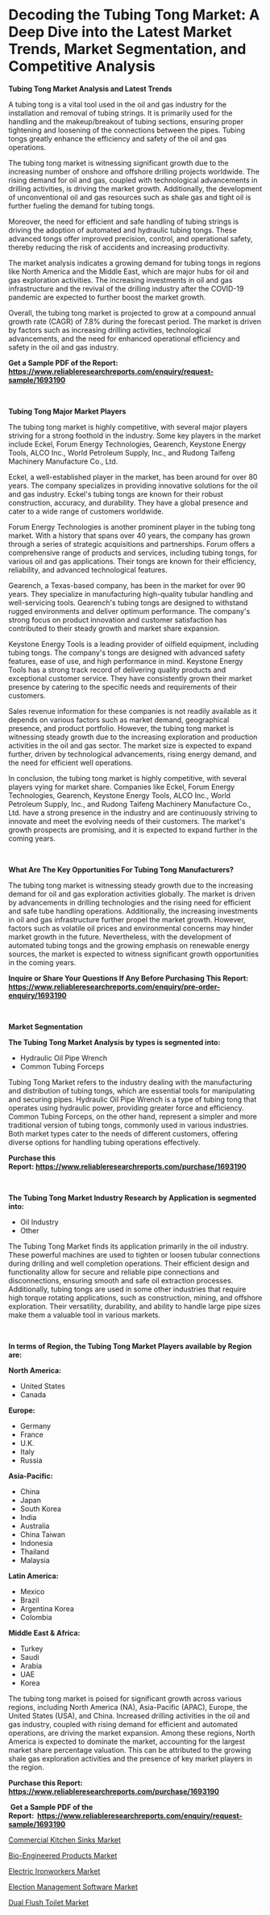 <p><h1>Decoding the Tubing Tong Market: A Deep Dive into the Latest Market Trends, Market Segmentation, and Competitive Analysis</h1></p><p><strong>Tubing Tong Market Analysis and Latest Trends</strong></p>
<p><p>A tubing tong is a vital tool used in the oil and gas industry for the installation and removal of tubing strings. It is primarily used for the handling and the makeup/breakout of tubing sections, ensuring proper tightening and loosening of the connections between the pipes. Tubing tongs greatly enhance the efficiency and safety of the oil and gas operations.</p><p>The tubing tong market is witnessing significant growth due to the increasing number of onshore and offshore drilling projects worldwide. The rising demand for oil and gas, coupled with technological advancements in drilling activities, is driving the market growth. Additionally, the development of unconventional oil and gas resources such as shale gas and tight oil is further fueling the demand for tubing tongs.</p><p>Moreover, the need for efficient and safe handling of tubing strings is driving the adoption of automated and hydraulic tubing tongs. These advanced tongs offer improved precision, control, and operational safety, thereby reducing the risk of accidents and increasing productivity.</p><p>The market analysis indicates a growing demand for tubing tongs in regions like North America and the Middle East, which are major hubs for oil and gas exploration activities. The increasing investments in oil and gas infrastructure and the revival of the drilling industry after the COVID-19 pandemic are expected to further boost the market growth.</p><p>Overall, the tubing tong market is projected to grow at a compound annual growth rate (CAGR) of 7.8% during the forecast period. The market is driven by factors such as increasing drilling activities, technological advancements, and the need for enhanced operational efficiency and safety in the oil and gas industry.</p></p>
<p><strong>Get a Sample PDF of the Report:&nbsp; <a href="https://www.reliableresearchreports.com/enquiry/request-sample/1693190">https://www.reliableresearchreports.com/enquiry/request-sample/1693190</a></strong></p>
<p>&nbsp;</p>
<p><strong>Tubing Tong Major Market Players</strong></p>
<p><p>The tubing tong market is highly competitive, with several major players striving for a strong foothold in the industry. Some key players in the market include Eckel, Forum Energy Technologies, Gearench, Keystone Energy Tools, ALCO Inc., World Petroleum Supply, Inc., and Rudong Taifeng Machinery Manufacture Co., Ltd.</p><p>Eckel, a well-established player in the market, has been around for over 80 years. The company specializes in providing innovative solutions for the oil and gas industry. Eckel's tubing tongs are known for their robust construction, accuracy, and durability. They have a global presence and cater to a wide range of customers worldwide.</p><p>Forum Energy Technologies is another prominent player in the tubing tong market. With a history that spans over 40 years, the company has grown through a series of strategic acquisitions and partnerships. Forum offers a comprehensive range of products and services, including tubing tongs, for various oil and gas applications. Their tongs are known for their efficiency, reliability, and advanced technological features.</p><p>Gearench, a Texas-based company, has been in the market for over 90 years. They specialize in manufacturing high-quality tubular handling and well-servicing tools. Gearench's tubing tongs are designed to withstand rugged environments and deliver optimum performance. The company's strong focus on product innovation and customer satisfaction has contributed to their steady growth and market share expansion.</p><p>Keystone Energy Tools is a leading provider of oilfield equipment, including tubing tongs. The company's tongs are designed with advanced safety features, ease of use, and high performance in mind. Keystone Energy Tools has a strong track record of delivering quality products and exceptional customer service. They have consistently grown their market presence by catering to the specific needs and requirements of their customers.</p><p>Sales revenue information for these companies is not readily available as it depends on various factors such as market demand, geographical presence, and product portfolio. However, the tubing tong market is witnessing steady growth due to the increasing exploration and production activities in the oil and gas sector. The market size is expected to expand further, driven by technological advancements, rising energy demand, and the need for efficient well operations.</p><p>In conclusion, the tubing tong market is highly competitive, with several players vying for market share. Companies like Eckel, Forum Energy Technologies, Gearench, Keystone Energy Tools, ALCO Inc., World Petroleum Supply, Inc., and Rudong Taifeng Machinery Manufacture Co., Ltd. have a strong presence in the industry and are continuously striving to innovate and meet the evolving needs of their customers. The market's growth prospects are promising, and it is expected to expand further in the coming years.</p></p>
<p>&nbsp;</p>
<p><strong>What Are The Key Opportunities For Tubing Tong Manufacturers?</strong></p>
<p><p>The tubing tong market is witnessing steady growth due to the increasing demand for oil and gas exploration activities globally. The market is driven by advancements in drilling technologies and the rising need for efficient and safe tube handling operations. Additionally, the increasing investments in oil and gas infrastructure further propel the market growth. However, factors such as volatile oil prices and environmental concerns may hinder market growth in the future. Nevertheless, with the development of automated tubing tongs and the growing emphasis on renewable energy sources, the market is expected to witness significant growth opportunities in the coming years.</p></p>
<p><strong>Inquire or Share Your Questions If Any Before Purchasing This Report: <a href="https://www.reliableresearchreports.com/enquiry/pre-order-enquiry/1693190">https://www.reliableresearchreports.com/enquiry/pre-order-enquiry/1693190</a></strong></p>
<p>&nbsp;</p>
<p><strong>Market Segmentation</strong></p>
<p><strong>The Tubing Tong Market Analysis by types is segmented into:</strong></p>
<p><ul><li>Hydraulic Oil Pipe Wrench</li><li>Common Tubing Forceps</li></ul></p>
<p><p>Tubing Tong Market refers to the industry dealing with the manufacturing and distribution of tubing tongs, which are essential tools for manipulating and securing pipes. Hydraulic Oil Pipe Wrench is a type of tubing tong that operates using hydraulic power, providing greater force and efficiency. Common Tubing Forceps, on the other hand, represent a simpler and more traditional version of tubing tongs, commonly used in various industries. Both market types cater to the needs of different customers, offering diverse options for handling tubing operations effectively.</p></p>
<p><strong>Purchase this Report:&nbsp;<a href="https://www.reliableresearchreports.com/purchase/1693190">https://www.reliableresearchreports.com/purchase/1693190</a></strong></p>
<p>&nbsp;</p>
<p><strong>The Tubing Tong Market Industry Research by Application is segmented into:</strong></p>
<p><ul><li>Oil Industry</li><li>Other</li></ul></p>
<p><p>The Tubing Tong Market finds its application primarily in the oil industry. These powerful machines are used to tighten or loosen tubular connections during drilling and well completion operations. Their efficient design and functionality allow for secure and reliable pipe connections and disconnections, ensuring smooth and safe oil extraction processes. Additionally, tubing tongs are used in some other industries that require high torque rotating applications, such as construction, mining, and offshore exploration. Their versatility, durability, and ability to handle large pipe sizes make them a valuable tool in various markets.</p></p>
<p>&nbsp;</p>
<p><strong>In terms of Region, the Tubing Tong Market Players available by Region are:</strong></p>
<p>
    <p> <strong> North America: </strong>
        <ul>
            <li>United States</li>
            <li>Canada</li>
        </ul>
        </p> 
    <p> <strong> Europe: </strong>
        <ul>
            <li>Germany</li>
            <li>France</li>
            <li>U.K.</li>
            <li>Italy</li>
            <li>Russia</li>
        </ul>
        </p> 
    <p> <strong> Asia-Pacific: </strong>
        <ul>
            <li>China</li>
            <li>Japan</li>
            <li>South Korea</li>
            <li>India</li>
            <li>Australia</li>
            <li>China Taiwan</li>
            <li>Indonesia</li>
            <li>Thailand</li>
            <li>Malaysia</li>
        </ul>
        </p> 
    <p> <strong> Latin America: </strong>
        <ul>
            <li>Mexico</li>
            <li>Brazil</li>
            <li>Argentina Korea</li>
            <li>Colombia</li>
        </ul>
        </p> 
    <p> <strong> Middle East & Africa: </strong>
        <ul>
            <li>Turkey</li>
            <li>Saudi</li>
            <li>Arabia</li>
            <li>UAE</li>
            <li>Korea</li>
        </ul>
    </p>
    </p>
<p><p>The tubing tong market is poised for significant growth across various regions, including North America (NA), Asia-Pacific (APAC), Europe, the United States (USA), and China. Increased drilling activities in the oil and gas industry, coupled with rising demand for efficient and automated operations, are driving the market expansion. Among these regions, North America is expected to dominate the market, accounting for the largest market share percentage valuation. This can be attributed to the growing shale gas exploration activities and the presence of key market players in the region.</p></p>
<p><strong>Purchase this Report: <a href="https://www.reliableresearchreports.com/purchase/1693190">https://www.reliableresearchreports.com/purchase/1693190</a></strong></p>
<p>&nbsp;<strong>Get a Sample PDF of the Report:&nbsp;&nbsp;<a href="https://www.reliableresearchreports.com/enquiry/request-sample/1693190">https://www.reliableresearchreports.com/enquiry/request-sample/1693190</a></strong></p>
<p><strong></strong></p>
<p><p><a href="https://www.linkedin.com/pulse/commercial-kitchen-sinks-market-challenges-opportunities/">Commercial Kitchen Sinks Market</a></p><p><a href="https://medium.com/@the.strong.zer0/bio-engineered-products-market-report-reveals-the-latest-trends-and-growth-opportunities-of-this-c310163a6ce1">Bio-Engineered Products Market</a></p><p><a href="https://medium.com/@viksingh034/electric-ironworkers-market-report-reveals-the-latest-trends-and-growth-opportunities-of-this-b24273de98de">Electric Ironworkers Market</a></p><p><a href="https://github.com/RichRobinson5/Market-Research-Report-List-2/blob/main/election-management-software-market.md">Election Management Software Market</a></p><p><a href="https://www.linkedin.com/pulse/dual-flush-toilet-market-size-growth-forecast-from-2023/">Dual Flush Toilet Market</a></p></p>